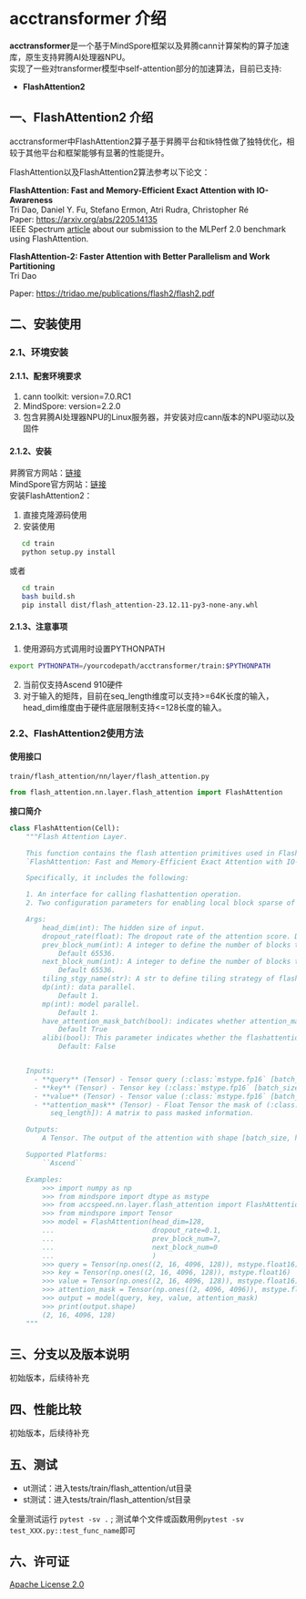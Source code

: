 # acctransformer 介绍
**acctransformer**是一个基于MindSpore框架以及昇腾cann计算架构的算子加速库，原生支持昇腾AI处理器NPU。<br>
实现了一些对transformer模型中self-attention部分的加速算法，目前已支持:
* **FlashAttention2**

## 一、FlashAttention2 介绍

acctransformer中FlashAttention2算子基于昇腾平台和tik特性做了独特优化，相较于其他平台和框架能够有显著的性能提升。

FlashAttention以及FlashAttention2算法参考以下论文：

**FlashAttention: Fast and Memory-Efficient Exact Attention with IO-Awareness**  
Tri Dao, Daniel Y. Fu, Stefano Ermon, Atri Rudra, Christopher Ré  
Paper: https://arxiv.org/abs/2205.14135  
IEEE Spectrum [article](https://spectrum.ieee.org/mlperf-rankings-2022) about our submission to the MLPerf 2.0 benchmark using FlashAttention.

**FlashAttention-2: Faster Attention with Better Parallelism and Work Partitioning**  
Tri Dao

Paper: https://tridao.me/publications/flash2/flash2.pdf


## 二、安装使用
### 2.1、环境安装
#### 2.1.1、配套环境要求
1. cann toolkit: version=7.0.RC1
2. MindSpore: version=2.2.0
3. 包含昇腾AI处理器NPU的Linux服务器，并安装对应cann版本的NPU驱动以及固件

#### 2.1.2、安装

昇腾官方网站：[链接](https://www.hiascend.com/zh/document) <br>
MindSpore官方网站：[链接](https://www.mindspore.cn/install) <br>
安装FlashAttention2：
1. 直接克隆源码使用
2. 安装使用
```bash
   cd train
   python setup.py install
```
或者
```bash
   cd train
   bash build.sh
   pip install dist/flash_attention-23.12.11-py3-none-any.whl
```

#### 2.1.3、注意事项
1. 使用源码方式调用时设置PYTHONPATH
```bash
export PYTHONPATH=/yourcodepath/acctransformer/train:$PYTHONPATH
```
2. 当前仅支持Ascend 910硬件
3. 对于输入的矩阵，目前在seq_length维度可以支持>=64K长度的输入，head_dim维度由于硬件底层限制支持<=128长度的输入。

### 2.2、FlashAttention2使用方法

#### 使用接口
```train/flash_attention/nn/layer/flash_attention.py```

```python
from flash_attention.nn.layer.flash_attention import FlashAttention
```
**接口简介**
```python
class FlashAttention(Cell):
    """Flash Attention Layer.

    This function contains the flash attention primitives used in FlashAttention (see paper)
    `FlashAttention: Fast and Memory-Efficient Exact Attention with IO-Awareness <https://arxiv.org/pdf/2205.14135.pdf>`

    Specifically, it includes the following:

    1. An interface for calling flashattention operation.
    2. Two configuration parameters for enabling local block sparse of flashattention.

    Args:
        head_dim(int): The hidden size of input.
        dropout_rate(float): The dropout rate of the attention score. Default 0.0.
        prev_block_num(int): A integer to define the number of blocks to look ahead for local block sparse attention.
            Default 65536.
        next_block_num(int): A integer to define the number of blocks to look behind for local block sparse attention.
            Default 65536.
        tiling_stgy_name(str): A str to define tiling strategy of flash attention.
        dp(int): data parallel.
            Default 1.
        mp(int): model parallel.
            Default 1.
        have_attention_mask_batch(bool): indicates whether attention_mask contains the batch dimension.
            Default True
        alibi(bool): This parameter indicates whether the flashattention supports the Alibi.
            Default: False


    Inputs:
      - **query** (Tensor) - Tensor query (:class:`mstype.fp16` [batch_size, head_num, seq_length, head_dim])
      - **key** (Tensor) - Tensor key (:class:`mstype.fp16` [batch_size, head_num, seq_length, head_dim])
      - **value** (Tensor) - Tensor value (:class:`mstype.fp16` [batch_size, head_num, seq_length, head_dim])
      - **attention_mask** (Tensor) - Float Tensor the mask of (:class:`mstype.fp16` [batch_size, seq_length,
          seq_length]): A matrix to pass masked information.

    Outputs:
        A Tensor. The output of the attention with shape [batch_size, head_num, seq_length, head_dim]

    Supported Platforms:
        ``Ascend``

    Examples:
        >>> import numpy as np
        >>> from mindspore import dtype as mstype
        >>> from accspeed.nn.layer.flash_attention import FlashAttention
        >>> from mindspore import Tensor
        >>> model = FlashAttention(head_dim=128,
        ...                        dropout_rate=0.1,
        ...                        prev_block_num=7,
        ...                        next_block_num=0
        ...                        )
        >>> query = Tensor(np.ones((2, 16, 4096, 128)), mstype.float16)
        >>> key = Tensor(np.ones((2, 16, 4096, 128)), mstype.float16)
        >>> value = Tensor(np.ones((2, 16, 4096, 128)), mstype.float16)
        >>> attention_mask = Tensor(np.ones((2, 4096, 4096)), mstype.float16)
        >>> output = model(query, key, value, attention_mask)
        >>> print(output.shape)
        (2, 16, 4096, 128)
    """
```
## 三、分支以及版本说明
初始版本，后续待补充

## 四、性能比较
初始版本，后续待补充

## 五、测试

* ut测试：进入tests/train/flash_attention/ut目录
* st测试：进入tests/train/flash_attention/st目录

全量测试运行 `pytest -sv .` ; 测试单个文件或函数用例`pytest -sv test_XXX.py::test_func_name`即可

## 六、许可证
[Apache License 2.0](https://gitee.com/mindspore/acctransformer/blob/master/LICENSE)